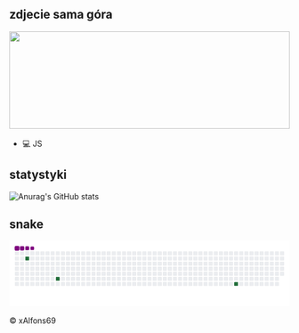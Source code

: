 ## zdjecie sama góra

<a href= "#"><img width= "100%" src="https://i.imgur.com/2IJTZZc.png" height="175px"/></a>


  - 💻 JS

## statystyki

![Anurag's GitHub stats](https://github-readme-stats.vercel.app/api?username=xAlfons69&show_icons=true&theme=github_dark)


## snake

![snake gif](https://github.com/xAlfons69/xAlfons69/blob/output/github-contribution-grid-snake.gif)

© xAlfons69
